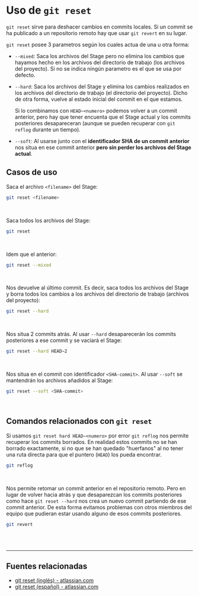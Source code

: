 # Uso de `git reset`

`git reset` sirve para deshacer cambios en commits locales. Si un commit se ha publicado a un repositorio remoto hay que usar `git revert` en su lugar.

`git reset` posee 3 parametros según los cuales actua de una u otra forma:

- `--mixed`: Saca los archivos del Stage pero no elimina los cambios que hayamos hecho en los archivos del directorio de trabajo (los archivos del proyecto). Si no se indica ningún parametro es el que se usa por defecto.

- `--hard`: Saca los archivos del Stage y elimina los cambios realizados en los archivos del directorio de trabajo (el directorio del proyecto). Dicho de otra forma, vuelve al estado inicial del commit en el que estamos.

  Si lo combinamos con `HEAD~<numero>` podemos volver a un commit anterior, pero hay que tener encuenta que el Stage actual y los commits posteriores desapareceran (aunque se pueden recuperar con `git reflog` durante un tiempo).

- `--soft`: Al usarse junto con el __identificador SHA de un commit anterior__ nos situa en ese commit anterior __pero sin perder los archivos del Stage actual__.


## Casos de uso

Saca el archivo `<filename>` del Stage: 

```bash
git reset <filename>
```
<br>

Saca todos los archivos del Stage:

```bash
git reset
```
<br>

Idem que el anterior:

```bash
git reset --mixed
```
<br>

Nos devuelve al último commit. Es decir, saca todos los archivos del Stage y borra todos los cambios a los archivos del directorio de trabajo (archivos del proyecto):

```bash
git reset --hard
```
<br>

Nos situa 2 commits atrás. Al usar `--hard` desaparecerán los commits posteriores a ese commit y se vaciará el Stage:

```bash
git reset --hard HEAD~2
```
<br>

Nos situa en el commit con identificador `<SHA-commit>`. Al usar `--soft` se mantendrán los archivos añadidos al Stage:

```bash
git reset --soft <SHA-commit>
```
<br>

## Comandos relacionados con `git reset`

Si usamos `git reset hard HEAD~<numero>` por error `git reflog` nos permite recuperar los commits borrados. En realidad estos commits no se han borrado exactamente, si no que se han quedado "huerfanos" al no tener una ruta directa para que el puntero (`HEAD`) los pueda encontrar.

```bash
git reflog
```
<br>

Nos permite retomar un commit anterior en el repositorio remoto. Pero en lugar de volver hacia atrás y que desaparezcan los commits posteriores como hace `git reset --hard` nos crea un nuevo commit partiendo de ese commit anterior. De esta forma evitamos problemas con otros miembros del equipo que pudieran estar usando alguno de esos commits posteriores.
```bash
git revert
```
<br>
<br>
<hr>

## Fuentes relacionadas
- [git reset (inglés) - atlassian.com](https://www.atlassian.com/git/tutorials/undoing-changes/git-reset)
- [git reset (español) - atlassian.com](https://www.atlassian.com/es/git/tutorials/undoing-changes/git-reset)